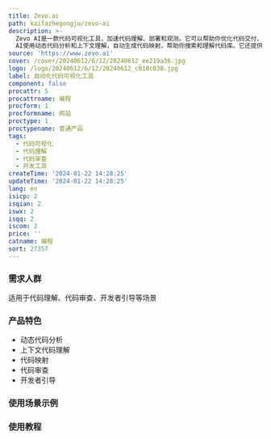 ```yaml
---
title: Zevo.ai
path: kaifazhegongju/zevo-ai
description: >-
  Zevo AI是一款代码可视化工具，加速代码理解、部署和观测。它可以帮助你优化代码交付、重构和开发流程，适用于传统和现有应用。Zevo
  AI使用动态代码分析和上下文理解，自动生成代码映射，帮助你搜索和理解代码库。它还提供实时代码可视化、代码审查、开发者引导等功能。
source: 'https://www.zevo.ai'
cover: /cover/20240612/6/12/20240612_ee219a36.jpg
logo: /logo/20240612/6/12/20240612_c010c038.jpg
label: 自动化代码可视化工具
component: false
procattr: 5
procattrname: 编程
procform: 1
procformname: 网站
proctype: 1
proctypename: 普通产品
tags:
  - 代码可视化
  - 代码理解
  - 代码审查
  - 开发工具
createTime: '2024-01-22 14:28:25'
updateTime: '2024-01-22 14:28:25'
lang: en
isicp: 2
isqian: 2
iswx: 2
isqq: 2
iscom: 2
price: ''
catname: 编程
sort: 27357
---
```




### 需求人群
适用于代码理解、代码审查、开发者引导等场景

### 产品特色
- 动态代码分析
- 上下文代码理解
- 代码映射
- 代码审查
- 开发者引导

### 使用场景示例


### 使用教程


  
